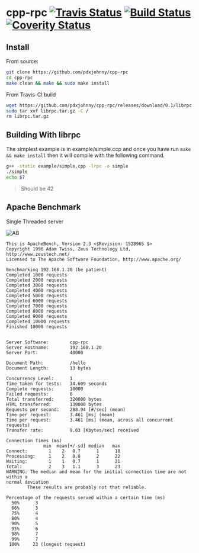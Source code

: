 # cpp-rpc [![Travis Status](https://travis-ci.org/pdxjohnny/cpp-rpc.svg?branch=master)](https://travis-ci.org/pdxjohnny/cpp-rpc) [![Build Status](https://drone.carpoolme.net/api/badges/pdxjohnny/cpp-rpc/status.svg)](https://drone.carpoolme.net/pdxjohnny/cpp-rpc) [![Coverity Status](https://scan.coverity.com/projects/8482/badge.svg)](https://scan.coverity.com/projects/8482/)


Install
---

From source:

```bash
git clone https://github.com/pdxjohnny/cpp-rpc
cd cpp-rpc
make clean && make && sudo make install
```

From Travis-CI build
```bash
wget https://github.com/pdxjohnny/cpp-rpc/releases/download/0.1/librpc.tar.gz
sudo tar xvf librpc.tar.gz -C /
rm librpc.tar.gz
```


Building With librpc
---

The simplest example is in example/simple.ccp and once you have run `make &&
make install` then it will compile with the following command.

```bash
g++ -static example/simple.cpp -lrpc -o simple
./simple
echo $?
```
> Should be 42


Apache Benchmark
---

Single Threaded server

![AB](http://i.imgur.com/Uqq2oVH.gif)

```
This is ApacheBench, Version 2.3 <$Revision: 1528965 $>
Copyright 1996 Adam Twiss, Zeus Technology Ltd, http://www.zeustech.net/
Licensed to The Apache Software Foundation, http://www.apache.org/

Benchmarking 192.168.1.20 (be patient)
Completed 1000 requests
Completed 2000 requests
Completed 3000 requests
Completed 4000 requests
Completed 5000 requests
Completed 6000 requests
Completed 7000 requests
Completed 8000 requests
Completed 9000 requests
Completed 10000 requests
Finished 10000 requests


Server Software:        cpp-rpc
Server Hostname:        192.168.1.20
Server Port:            40000

Document Path:          /hello
Document Length:        13 bytes

Concurrency Level:      1
Time taken for tests:   34.609 seconds
Complete requests:      10000
Failed requests:        0
Total transferred:      320000 bytes
HTML transferred:       130000 bytes
Requests per second:    288.94 [#/sec] (mean)
Time per request:       3.461 [ms] (mean)
Time per request:       3.461 [ms] (mean, across all concurrent requests)
Transfer rate:          9.03 [Kbytes/sec] received

Connection Times (ms)
              min  mean[+/-sd] median   max
Connect:        1    2   0.7      1      18
Processing:     1    2   0.8      2      22
Waiting:        1    1   0.7      1      21
Total:          2    3   1.1      3      23
WARNING: The median and mean for the initial connection time are not within a
normal deviation
        These results are probably not that reliable.

Percentage of the requests served within a certain time (ms)
  50%      3
  66%      3
  75%      4
  80%      4
  90%      5
  95%      6
  98%      7
  99%      7
 100%     23 (longest request)
```

